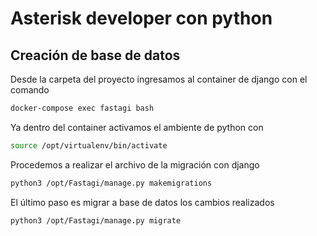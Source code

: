 # Asterisk developer con python
## Creación de base de datos

Desde la carpeta del proyecto ingresamos al container de django con el comando
```sh
docker-compose exec fastagi bash
```
Ya dentro del container activamos el ambiente de python con
```sh
source /opt/virtualenv/bin/activate
```
Procedemos a realizar el archivo de la migración con django
```sh
python3 /opt/Fastagi/manage.py makemigrations
```

El último paso es migrar a base de datos los cambios realizados
```sh
python3 /opt/Fastagi/manage.py migrate
```
